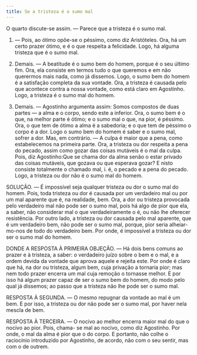 ```yaml
---
title: Se a tristeza é o sumo mal
---
```


O quarto discute-se assim. ― Parece que a tristeza é o sumo mal.  

1. ― Pois, ao ótimo opõe-se o péssimo, como diz Aristóteles. Ora, há um certo prazer ótimo, e é o que respeita a felicidade. Logo, há alguma tristeza que é o sumo mal. 

2. Demais. ― A beatitude é o sumo bem do homem, porque é o seu último fim. Ora, ela consiste em termos tudo o que queremos e em não querermos mais nada, como já dissemos. Logo, o sumo bem do homem é a satisfação completa da sua vontade. Ora, a tristeza é causada pelo que acontece contra a nossa vontade, como está claro em Agostinho. Logo, a tristeza é o sumo mal do homem.  

3. Demais. ― Agostinho argumenta assim: Somos compostos de duas partes ― a alma e o corpo, sendo este a inferior. Ora, o sumo bem é o que, na melhor parte é ótimo; e o sumo mal o que, na pior, é péssimo. Ora, o que tem de ótimo a alma é a sabedoria; e o que tem de péssimo o corpo é a dor. Logo o sumo bem do homem é saber e o sumo mal, sofrer a dor.  Mas, em contrário. ― A culpa é maior que a pena, como estabelecemos na primeira parte. Ora, a tristeza ou dor respeita a pena do pecado, assim como gozar das coisas mutáveis é o mal da culpa. Pois, diz Agostinho:Que se chama dor da alma senão o estar privado das coisas mutáveis, que gozava ou que esperava gozar? E nisto consiste totalmente o chamado mal, i. é, o pecado e a pena do pecado. Logo, a tristeza ou dor não é o sumo mal do homem.  

SOLUÇÃO. ― É impossível seja qualquer tristeza ou dor o sumo mal do homem. Pois, toda tristeza ou dor é causada por um verdadeiro mal ou por um mal aparente que é, na realidade, bem. Ora, a dor ou tristeza provocada pelo verdadeiro mal não pode ser o sumo mal, pois há algo de pior que ela, a saber, não considerar mal o que verdadeiramente o é, ou não lhe oferecer resistência. Por outro lado, a tristeza ou dor causada pelo mal aparente, que é um verdadeiro bem, não pode ser o sumo mal, porque, pior seria alheiar-mo-nos de todo do verdadeiro bem. Por onde, é impossível a tristeza ou dor ser o sumo mal do homem.  

DONDE A RESPOSTA À PRIMEIRA OBJEÇÃO. ― Há dois bens comuns ao prazer e à tristeza, a saber: o verdadeiro juízo sobre o bem e o mal, e a ordem devida da vontade que aprova aquele e rejeita este. Por onde é claro que há, na dor ou tristeza, algum bem, cuja privação a tornaria pior; mas nem todo prazer encerra um mal cuja remoção o tornasse melhor. E por isso há algum prazer capaz de ser o sumo bem do homem, do modo pelo qual já dissemos; ao passo que a tristeza não lhe pode ser o sumo mal.  

RESPOSTA À SEGUNDA. ― O mesmo repugnar da vontade ao mal é um bem. E por isso, a tristeza ou dor não pode ser o sumo mal, por haver nela mescla de bem.  

RESPOSTA À TERCEIRA. ― O nocivo ao melhor encerra maior mal do que o nocivo ao pior. Pois, chama- se mal ao nocivo, como diz Agostinho. Por onde, o mal da alma é pior que o do corpo. E portanto, não colhe o raciocínio introduzido por Agostinho, de acordo, não com o seu sentir, mas com o de outrem.